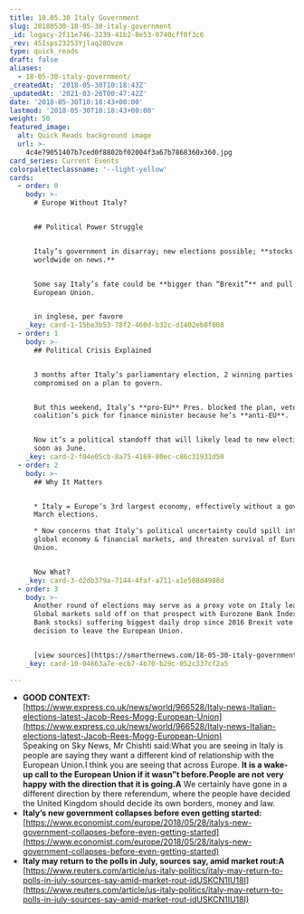 ```yaml
---
title: 18.05.30 Italy Government
slug: 20180530-18-05-30-italy-government
_id: legacy-2f11e746-3239-41b2-8e53-0740cff0f3c6
_rev: 45Isps23253Yjlaq28Ovzm
type: quick_reads
draft: false
aliases:
  - 18-05-30-italy-government/
_createdAt: '2018-05-30T10:18:43Z'
_updatedAt: '2021-03-26T00:47:42Z'
date: '2018-05-30T10:18:43+00:00'
lastmod: '2018-05-30T10:18:43+00:00'
weight: 50
featured_image:
  alt: Quick Reads background image
  url: >-
    4c4e79051407b7ced0f8802bf02004f3a67b7868360x360.jpg
card_series: Current Events
colorpaletteclassname: '--light-yellow'
cards:
  - order: 0
    body: >-
      # Europe Without Italy?


      ## Political Power Struggle


      Italy’s government in disarray; new elections possible; **stocks tumble
      worldwide on news.**


      Some say Italy’s fate could be **bigger than “Brexit”** and pull apart the
      European Union.


      in inglese, per favore
    _key: card-1-15be3b53-78f2-460d-b32c-d1402eb8f008
  - order: 1
    body: >-
      ## Political Crisis Explained


      3 months after Italy’s parliamentary election, 2 winning parties finally
      compromised on a plan to govern.


      But this weekend, Italy’s **pro-EU** Pres. blocked the plan, vetoing the
      coalition’s pick for finance minister because he’s **anti-EU**.


      Now it’s a political standoff that will likely lead to new elections as
      soon as June.
    _key: card-2-f04e05cb-8a75-4169-80ec-c86c31931d50
  - order: 2
    body: >-
      ## Why It Matters


      * Italy = Europe’s 3rd largest economy, effectively without a gov’tA since
      March elections.

      * Now concerns that Italy’s political uncertainty could spill into the
      global economy & financial markets, and threaten survival of European
      Union.


      Now What?
    _key: card-3-d2db379a-7144-4faf-a711-a1e508d4988d
  - order: 3
    body: >-
      Another round of elections may serve as a proxy vote on Italy leaving EU.
      Global markets sold off on that prospect with Eurozone Bank Index (Big
      Bank stocks) suffering biggest daily drop since 2016 Brexit vote - U.K's
      decision to leave the European Union.


      [view sources](https://smarthernews.com/18-05-30-italy-government/)
    _key: card-10-04663a7e-ecb7-4b70-b29c-052c337cf2a5

---
```

* **GOOD CONTEXT:** [https://www.express.co.uk/news/world/966528/Italy-news-Italian-elections-latest-Jacob-Rees-Mogg-European-Union](https://www.express.co.uk/news/world/966528/Italy-news-Italian-elections-latest-Jacob-Rees-Mogg-European-Union)  
Speaking on Sky News, Mr Chishti said:What you are seeing in Italy is people are saying they want a different kind of relationship with the European Union.I think you are seeing that across Europe. **It is a wake-up call to the European Union if it wasn”t before.People are not very happy with the direction that it is going.A** We certainly have gone in a different direction by there referendum, where the people have decided the United Kingdom should decide its own borders, money and law.
* **Italy’s new government collapses before even getting started:**  
[https://www.economist.com/europe/2018/05/28/italys-new-government-collapses-before-even-getting-started](https://www.economist.com/europe/2018/05/28/italys-new-government-collapses-before-even-getting-started)
* **Italy may return to the polls in July, sources say, amid market rout:A**  
[https://www.reuters.com/article/us-italy-politics/italy-may-return-to-polls-in-july-sources-say-amid-market-rout-idUSKCN1IU18I](https://www.reuters.com/article/us-italy-politics/italy-may-return-to-polls-in-july-sources-say-amid-market-rout-idUSKCN1IU18I)
